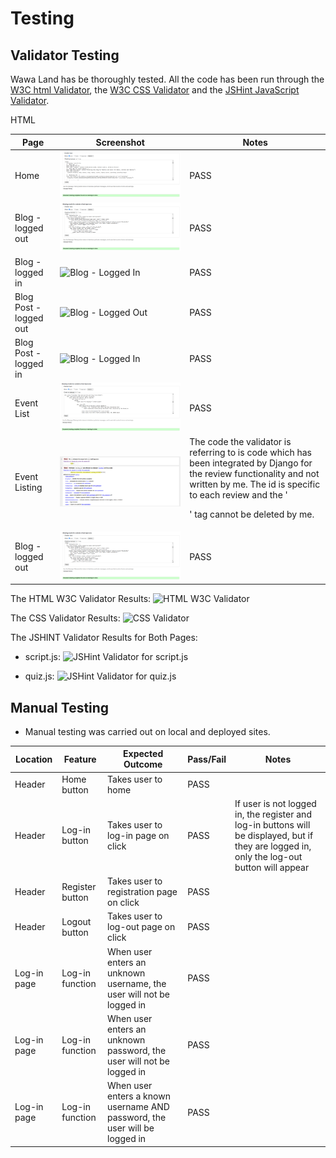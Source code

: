 # Testing

## Validator Testing

Wawa Land has be thoroughly tested. All the code has been run through the [W3C html Validator](https://validator.w3.org/), the [W3C CSS Validator](https://jigsaw.w3.org/css-validator/) and the [JSHint JavaScript Validator](https://jshint.com/). 

HTML

| Page                    | Screenshot                                                                             | Notes    |
|-------------------------|----------------------------------------------------------------------------------------|----------|
| Home                    |![Home Page](static/images/screenshots/html-index.png)                                  | PASS     |
| Blog - logged out       |![Blog - Logged Out](static/images/screenshots/html-blog-loggedout.png)                 | PASS     |
| Blog - logged in        |![Blog - Logged In](static/images/screenshots/html-)                 | PASS     |
| Blog Post - logged out  |![Blog - Logged Out](static/images/screenshots/html-)                 | PASS     |
| Blog Post - logged in   |![Blog - Logged In](static/images/screenshots/html-)                 | PASS     |
| Event List              |![Event](static/images/screenshots/html-event-list.png)                 | PASS     |
| Event Listing           |![Event](static/images/screenshots/html-event-listing.png)                 | The code the validator is referring to is code which has been integrated by Django for the review functionality and not written by me. The id is specific to each review and the '<p>' tag cannot be deleted by me.   |
| Blog - logged out       |![Blog - Logged Out](static/images/screenshots/html-blog-loggedout.png)                 | PASS     |


The HTML W3C Validator Results:
![HTML W3C Validator](media/html-validator.png)

The CSS Validator Results:
![CSS Validator](media/css-validator.png)

The JSHINT Validator Results for Both Pages:
- script.js:
![JSHint Validator for script.js](media/js-script.png)

- quiz.js:
![JSHint Validator for quiz.js](media/js-quiz.png)


## Manual Testing
- Manual testing was carried out on local and deployed sites.

| Location     | Feature         | Expected Outcome                               | Pass/Fail| Notes                   |
|--------------|--------------   |------------------------------------------------|----------|-------------------------|
| Header       | Home button     | Takes user to home                             |  PASS    |
| Header       | Log-in button   | Takes user to log-in page on click             |  PASS    | If user is not logged in, the register and log-in buttons will be displayed, but if they are logged in, only the log-out button will appear |
| Header       | Register button  | Takes user to registration page on click                                       | PASS      |                                                                                                           |
| Header       | Logout button    | Takes user to log-out page on click                                            | PASS      |                                                                                                           |
| Log-in page  | Log-in function  | When user enters an unknown username, the user will not be logged in           | PASS      |                                                                                                           |
| Log-in page  | Log-in function  | When user enters an unknown password, the user will not be logged in           | PASS      |                                                                                                           |
| Log-in page  | Log-in function  | When user enters a known username AND password, the user will be logged in     | PASS      |                                                                                                           |


